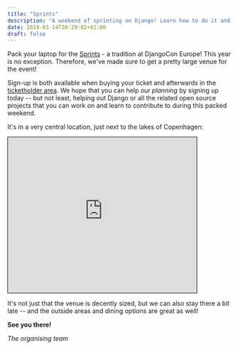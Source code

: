 ```yaml
---
title: "Sprints"
description: "A weekend of sprinting on Django! Learn how to do it and meet others in front of their laptops!"
date: 2019-03-14T20:29:02+01:00
draft: false
---
```


Pack your laptop for the [Sprints](/sprints/) - a tradition at DjangoCon Europe!
This year is no exception. Therefore, we've made sure to get a pretty large
venue for the event!

Sign-up is both available when buying your ticket and afterwards in the
<a href="https://members.2019.djangocon.eu/">ticketholder area</a>. We hope that
you can help *our planning* by signing up today -- but not least, helping out
Django or all the related open source projects that you can work on and learn to
contribute to during this packed weekend.

It's in a very central location, just next to the lakes of Copenhagen:

<iframe width="425" height="350" frameborder="0" scrolling="no" marginheight="0" marginwidth="0" src="https://www.openstreetmap.org/export/embed.html?bbox=12.548875808715822%2C55.67702785813561%2C12.57887363433838%2C55.68999590392484&amp;layer=mapnik&amp;marker=55.68351241853923%2C12.5638747215271" style="border: 1px solid black"></iframe>

It's not just that the venue is decently sized, but we can also stay there a bit
late -- and the outside areas and dining options are great as well!


**See you there!**

*The organising team*
